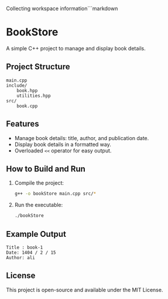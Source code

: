Collecting workspace information```markdown
# BookStore

A simple C++ project to manage and display book details.

## Project Structure

```
main.cpp
include/
    book.hpp
    utilities.hpp
src/
    book.cpp
```

## Features

- Manage book details: title, author, and publication date.
- Display book details in a formatted way.
- Overloaded `<<` operator for easy output.

## How to Build and Run

1. Compile the project:
   ```bash
   g++ -o bookStore main.cpp src/*
   ```

2. Run the executable:
   ```bash
   ./bookStore
   ```

## Example Output

```
Title : book-1
Date: 1404 / 2 / 15
Author: ali
```

## License

This project is open-source and available under the MIT License.
```